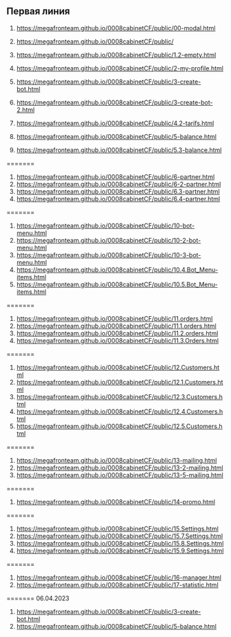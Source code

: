 ## Первая линия

1.  <https://megafronteam.github.io/0008cabinetCF/public/00-modal.html>
2.  <https://megafronteam.github.io/0008cabinetCF/public/>
3.  <https://megafronteam.github.io/0008cabinetCF/public/1.2-empty.html>
4.  <https://megafronteam.github.io/0008cabinetCF/public/2-my-profile.html>
5.  <https://megafronteam.github.io/0008cabinetCF/public/3-create-bot.html>
6.  <https://megafronteam.github.io/0008cabinetCF/public/3-create-bot-2.html>
7.  <https://megafronteam.github.io/0008cabinetCF/public/4.2-tarifs.html>

8.  <https://megafronteam.github.io/0008cabinetCF/public/5-balance.html>
9.  <https://megafronteam.github.io/0008cabinetCF/public/5.3-balance.html>

=======

1. <https://megafronteam.github.io/0008cabinetCF/public/6-partner.html>
1. <https://megafronteam.github.io/0008cabinetCF/public/6-2-partner.html>
1. <https://megafronteam.github.io/0008cabinetCF/public/6.3-partner.html>
1. <https://megafronteam.github.io/0008cabinetCF/public/6.4-partner.html>

=======

1.  <https://megafronteam.github.io/0008cabinetCF/public/10-bot-menu.html>
1.  <https://megafronteam.github.io/0008cabinetCF/public/10-2-bot-menu.html>
1.  <https://megafronteam.github.io/0008cabinetCF/public/10-3-bot-menu.html>
1.  <https://megafronteam.github.io/0008cabinetCF/public/10.4.Bot_Menu-items.html>
1.  <https://megafronteam.github.io/0008cabinetCF/public/10.5.Bot_Menu-items.html>

=======

1. <https://megafronteam.github.io/0008cabinetCF/public/11.orders.html>
1. <https://megafronteam.github.io/0008cabinetCF/public/11.1.orders.html>
1. <https://megafronteam.github.io/0008cabinetCF/public/11.2.orders.html>
1. <https://megafronteam.github.io/0008cabinetCF/public/11.3.Orders.html>

=======

1.  <https://megafronteam.github.io/0008cabinetCF/public/12.Customers.html>
2.  <https://megafronteam.github.io/0008cabinetCF/public/12.1.Customers.html>
3.  <https://megafronteam.github.io/0008cabinetCF/public/12.3.Customers.html>
4.  <https://megafronteam.github.io/0008cabinetCF/public/12.4.Customers.html>
5.  <https://megafronteam.github.io/0008cabinetCF/public/12.5.Customers.html>

=======

1.  <https://megafronteam.github.io/0008cabinetCF/public/13-mailing.html>
1.  <https://megafronteam.github.io/0008cabinetCF/public/13-2-mailing.html>
1.  <https://megafronteam.github.io/0008cabinetCF/public/13-5-mailing.html>

=======

1.  <https://megafronteam.github.io/0008cabinetCF/public/14-promo.html>

=======

1.  <https://megafronteam.github.io/0008cabinetCF/public/15.Settings.html>
1.  <https://megafronteam.github.io/0008cabinetCF/public/15.7.Settings.html>
1.  <https://megafronteam.github.io/0008cabinetCF/public/15.8.Settings.html>
1.  <https://megafronteam.github.io/0008cabinetCF/public/15.9.Settings.html>

=======

1.  <https://megafronteam.github.io/0008cabinetCF/public/16-manager.html>
2.  <https://megafronteam.github.io/0008cabinetCF/public/17-statistic.html>

======= 06.04.2023

1. <https://megafronteam.github.io/0008cabinetCF/public/3-create-bot.html>
2. <https://megafronteam.github.io/0008cabinetCF/public/5-balance.html>
